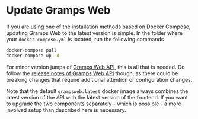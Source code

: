 # Update Gramps Web

If you are using one of the installation methods based on Docker Compose, updating Gramps Web to the latest version is simple. In the folder where your `docker-compose.yml` is located, run the following commands

```bash
docker-compose pull
docker-compose up -d
```

For minor version jumps of [Gramps Web API](https://github.com/gramps-project/gramps-web-api), this is all that is needed. Do follow the [release notes of Gramps Web API](https://github.com/gramps-project/gramps-web-api/releases) though, as there could be breaking changes that require additional attention or configuration changes.

Note that the default `grampsweb:latest` docker image always combines the latest version of the API with the latest version of the frontend. If you want to upgrade the two components separately - which is possible - a more involved setup than described here is necessary.
